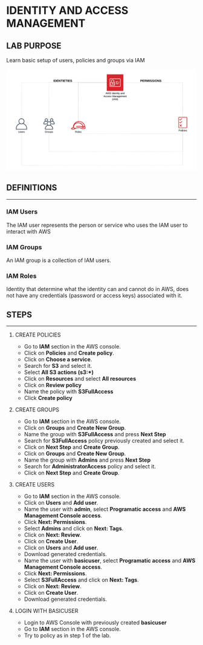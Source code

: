 # IDENTITY AND ACCESS MANAGEMENT

## LAB PURPOSE

Learn basic setup of users, policies and groups via IAM

![image info](iam.png)

## DEFINITIONS
----

### IAM Users

The IAM user represents the person or service who uses the IAM user to interact with AWS

### IAM Groups

An IAM group is a collection of IAM users. 


### IAM Roles 

Identity that determine what the identity can and cannot do in AWS, does not have any credentials (password or access keys) associated with it.


## STEPS
---

1. CREATE POLICIES
    * Go to **IAM** section in the AWS console.
    * Click on  **Policies** and **Create policy**.
    * Click on **Choose a service**.
    * Search for **S3** and select it.
    * Select **All S3 actions (s3:\*)**
    * Click on **Resources** and select **All resources**
    * Click on **Review policy**
    * Name the policy with **S3FullAccess**
    * Click **Create policy**

2. CREATE GROUPS
    * Go to **IAM** section in the AWS console.
    * Click on  **Groups** and **Create New Group**.
    * Name the group with **S3FullAccess** and press **Next Step**
    * Search for **S3FullAccess** policy previously created and select it.
    * Click on **Next Step** and **Create Group**.
    * Click on  **Groups** and **Create New Group**.
    * Name the group with **Admins** and press **Next Step**
    * Search for **AdministratorAccess** policy and select it.
    * Click on **Next Step** and **Create Group**.

3. CREATE USERS
    * Go to **IAM** section in the AWS console.
    * Click on  **Users** and **Add user**.
    * Name the user with **admin**, select **Programatic access** and **AWS Management Console access**.
    * Click **Next: Permissions**.
    * Select **Admins** and click on **Next: Tags**.
    * Click on **Next: Review**.
    * Click on **Create User**.
    * Click on  **Users** and **Add user**.
    * Download generated credentials.
    * Name the user with **basicuser**, select **Programatic access** and **AWS Management Console access**.
    * Click **Next: Permissions**.
    * Select **S3FullAccess** and click on **Next: Tags**.
    * Click on **Next: Review**.
    * Click on **Create User**.
    * Download generated credentials.

4. LOGIN WITH BASICUSER
    * Login to AWS Console with previously created **basicuser**
    * Go to **IAM** section in the AWS console.
    * Try to policy as in step 1 of the lab.
